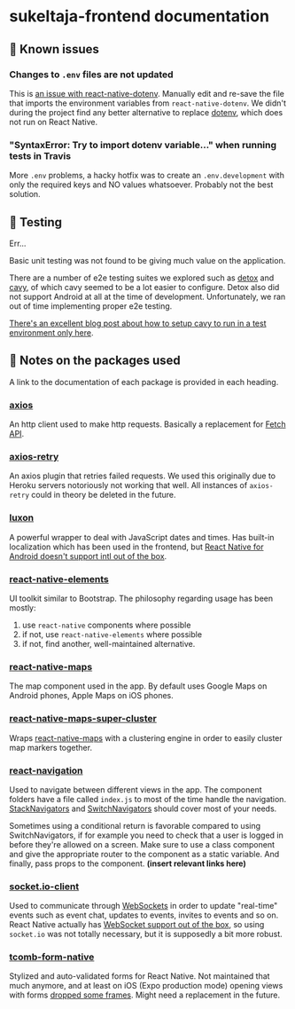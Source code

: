 # sukeltaja-frontend documentation

## 🐞 Known issues

### Changes to `.env` files are not updated

This is [an issue with react-native-dotenv](https://github.com/zetachang/react-native-dotenv#faq). Manually edit and re-save the file that imports the environment variables from `react-native-dotenv`. We didn't during the project find any better alternative to replace [dotenv](https://github.com/motdotla/dotenv), which does not run on React Native.

### "SyntaxError: Try to import dotenv variable..." when running tests in Travis

More `.env` problems, a hacky hotfix was to create an `.env.development` with only the required keys and NO values whatsoever. Probably not the best solution.

## 🙈 Testing

Err...

Basic unit testing was not found to be giving much value on the application.

There are a number of e2e testing suites we explored such as [detox](https://github.com/wix/Detox) and [cavy](https://github.com/pixielabs/cavy), of which cavy seemed to be a lot easier to configure. Detox also did not support Android at all at the time of development. Unfortunately, we ran out of time implementing proper e2e testing.

[There's an excellent blog post about how to setup cavy to run in a test environment only here](https://medium.com/magnetis-backstage/react-native-e2e-testing-with-cavy-1f1d5be1d3be).

## 📖 Notes on the packages used

A link to the documentation of each package is provided in each heading.

### [axios](https://github.com/axios/axios)

An http client used to make http requests. Basically a replacement for [Fetch API](https://developer.mozilla.org/en-US/docs/Web/API/Fetch_API).

### [axios-retry](https://github.com/softonic/axios-retry)

An axios plugin that retries failed requests. We used this originally due to Heroku servers notoriously not working that well. All instances of `axios-retry` could in theory be deleted in the future.

### [luxon](https://moment.github.io/luxon/docs/index.html)

A powerful wrapper to deal with JavaScript dates and times. Has built-in localization which has been used in the frontend, but [React Native for Android doesn't support intl out of the box](https://moment.github.io/luxon/docs/manual/install.html).

### [react-native-elements](https://react-native-training.github.io/react-native-elements/docs/overview.html)

UI toolkit similar to Bootstrap. The philosophy regarding usage has been mostly:

1. use `react-native` components where possible
2. if not, use `react-native-elements` where possible
3. if not, find another, well-maintained alternative.

### [react-native-maps](https://github.com/react-native-community/react-native-maps)

The map component used in the app. By default uses Google Maps on Android phones, Apple Maps on iOS phones.

### [react-native-maps-super-cluster](https://github.com/novalabio/react-native-maps-super-cluster)

Wraps [react-native-maps](https://github.com/react-native-community/react-native-maps) with a clustering engine in order to easily cluster map markers together.

### [react-navigation](https://reactnavigation.org/docs/en/getting-started.html)

Used to navigate between different views in the app. The component folders have a file called `index.js` to most of the time handle the navigation. [StackNavigators](https://reactnavigation.org/docs/en/stack-navigator.html) and [SwitchNavigators](https://reactnavigation.org/docs/en/switch-navigator.html) should cover most of your needs.

Sometimes using a conditional return is favorable compared to using SwitchNavigators, if for example you need to check that a user is logged in before they're allowed on a screen. Make sure to use a class component and give the appropriate router to the component as a static variable. And finally, pass props to the component. **(insert relevant links here)**

### [socket.io-client](https://github.com/socketio/socket.io-client)

Used to communicate through [WebSockets](https://developer.mozilla.org/en-US/docs/Web/API/WebSockets_API) in order to update "real-time" events such as event chat, updates to events, invites to events and so on. React Native actually has [WebSocket support out of the box](https://facebook.github.io/react-native/docs/network#websocket-support), so using `socket.io` was not totally necessary, but it is supposedly a bit more robust.

### [tcomb-form-native](https://github.com/gcanti/tcomb-form-native)

Stylized and auto-validated forms for React Native. Not maintained that much anymore, and at least on iOS (Expo production mode) opening views with forms [dropped some frames](https://github.com/Sukeltaja-App/sukeltaja-frontend/issues/18). Might need a replacement in the future.
